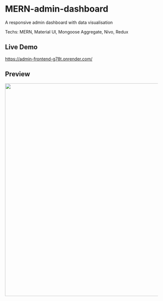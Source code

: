 # MERN-admin-dashboard
A responsive admin dashboard with data visualisation

Techs: MERN, Material UI, Mongoose Aggregate, Nivo, Redux

## Live Demo
https://admin-frontend-g78t.onrender.com/

## Preview
<img src="https://github.com/thomaschoi143/MERN-admin-dashboard/assets/24365822/e5f413d9-b99c-4d8f-9edf-1b965040d464" width="700" />
